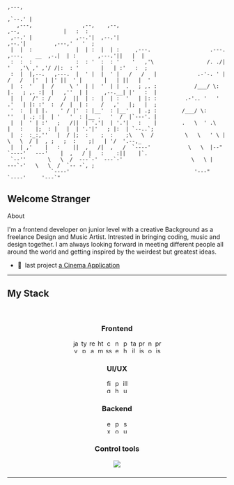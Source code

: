      
                                                                                                                    ,---,  
                                                                                                                 ,`--.' |  
       ,---,                ,--,    ,--,                                                       ,--,              |   :  :  
     ,--.' |              ,--.'|  ,--.'|                                                     ,--.'|         ,---,'   '  ;  
     |  |  :              |  | :  |  | :     ,---.                   .---.   ,---.    __  ,-.|  | :       ,---.'||   |  |  
     :  :  :              :  : '  :  : '    '   ,'\                 /. ./|  '   ,'\ ,' ,'/ /|:  : '       |   | :'   :  ;  
     :  |  |,--.   ,---.  |  ' |  |  ' |   /   /   |             .-'-. ' | /   /   |'  | |' ||  ' |       |   | ||   |  '  
     |  :  '   |  /     \ '  | |  '  | |  .   ; ,. :            /___/ \: |.   ; ,. :|  |   ,''  | |     ,--.__| |'   :  |  
     |  |   /' : /    /  ||  | :  |  | :  '   | |: :         .-'.. '   ' .'   | |: :'  :  /  |  | :    /   ,'   |;   |  ;  
     '  :  | | |.    ' / |'  : |__'  : |__'   | .; :        /___/ \:     ''   | .; :|  | '   '  : |__ .   '  /  |`---'. |  
     |  |  ' | :'   ;   /||  | '.'|  | '.'|   :    |        .   \  ' .\   |   :    |;  : |   |  | '.'|'   ; |:  | `--..`;  
     |  :  :_:,''   |  / |;  :    ;  :    ;\   \  /          \   \   ' \ | \   \  / |  , ;   ;  :    ;|   | '/  '.--,_     
     |  | ,'    |   :    ||  ,   /|  ,   /  `----'            \   \  |--"   `----'   ---'    |  ,   / |   :    :||    |`.  
     `--''       \   \  /  ---`-'  ---`-'                      \   \ |                        ---`-'   \   \  /  `-- -`, ; 
                  `----'                                        '---"                                   `----'     '---`"  

                                                                                                                           

<h2 align="left">Welcome Stranger</h2>

About

I'm a frontend developer on junior level with a creative Background as a freelance Design and Music Artist. Intrested in bringing coding, music and design together. I am always looking forward in meeting different people all around the world and getting inspired by the weirdest but greatest ideas.

* 🚀  last project [a Cinema Application](http://github.com/devhausleipzigacademy/camp11-midterm)

------------------------

<h2 align="left">My Stack</h2>

<br clear="both">

<div align="center">
     <div>
          <h3>Frontend</h3>
          <div>
               <img src="https://skillicons.dev/icons?i=js" height="30" alt="javascript logo" width="15"/>
               <img src="https://skillicons.dev/icons?i=ts" height="30" alt="typescript logo" width="15"/>
               <img src="https://skillicons.dev/icons?i=react" height="30" alt="react logo" width="15"/>
               <img src="https://skillicons.dev/icons?i=html" height="30" alt="html5 logo" width="15"/>
               <img src="https://skillicons.dev/icons?i=css" height="30" alt="css3 logo" width="15"/>
               <img src="https://skillicons.dev/icons?i=nextjs" height="30" alt="nextjs logo" width="15"/>
               <img src="https://skillicons.dev/icons?i=php" height="30" alt="php logo" width="15"/>
               <img src="https://skillicons.dev/icons?i=tailwind" height="30" alt="tailwindcss logo" width="15"/>
               <img src="https://skillicons.dev/icons?i=prisma" height="30" alt="prisma logo" width="15"/>
               <img src="https://skillicons.dev/icons?i=nodejs" height="30" alt="nodejs logo" width="15"/>
               <img src="https://skillicons.dev/icons?i=prisma" height="30" alt="prisma logo" width="15"/>
          </div>
     </div>
     <div>
          <h3>UI/UX</h3>
          <div>
               <img src="https://skillicons.dev/icons?i=figma" height="30" alt="figma logo" width="15"/>
               <img src="https://cdn.jsdelivr.net/gh/devicons/devicon/icons/photoshop/photoshop-plain.svg" height="30" alt="photoshop logo" width="15"/>
               <img src="https://cdn.jsdelivr.net/gh/devicons/devicon/icons/illustrator/illustrator-plain.svg" height="30" alt="illustrator logo" width="15"/>
          </div>
     </div>
      <div>
          <h3>Backend</h3>
          <div>
              <img src="https://skillicons.dev/icons?i=express" height="30" alt="express logo" width="15"/>
               <img src="https://skillicons.dev/icons?i=postgres" height="30" alt="postgresql logo" width="15"/>
               <img src="https://skillicons.dev/icons?i=supabase" height="30" alt="supabase logo" width="15"/>
          </div>
     </div>
     <div>
          <h3>Control tools</h3>
          <p align="center">
               <a href="https://skillicons.dev">
                    <img src="https://skillicons.dev/icons?i=git,docker,vim,npm,yarn,obsidian" />
               </a>
          </p>
     </div>
</div>

###

-----------------------

<!---
gmzln/gmzln is a ✨ special ✨ repository because its `README.md` (this file) appears on your GitHub profile.
You can click the Preview link to take a look at your changes.
--->
